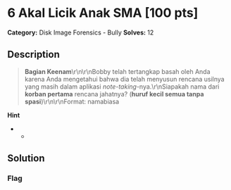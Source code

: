 # 6 Akal Licik Anak SMA [100 pts]

**Category:** Disk Image Forensics - Bully
**Solves:** 12

## Description
>**Bagian Keenam**\r\n\r\nBobby telah tertangkap basah oleh Anda karena Anda mengetahui bahwa dia telah menyusun rencana usilnya yang masih dalam aplikasi *note-taking*-nya.\r\nSiapakah nama dari **korban pertama** rencana jahatnya? (**huruf kecil semua tanpa spasi**)\r\n\r\nFormat: namabiasa

**Hint**
* -

## Solution

### Flag

